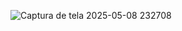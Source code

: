 ![Captura de tela 2025-05-08 232708](https://github.com/user-attachments/assets/3a52300b-0c30-42f4-a1d7-f97e7d4935b6)
